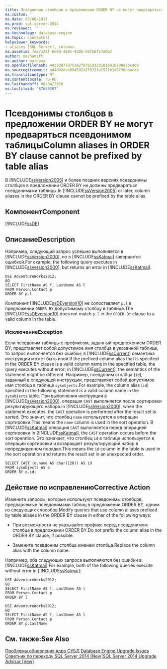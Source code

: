 ```yaml
---
title: Псевдонимы столбцов в предложении ORDER BY не могут предваряться псевдонимом таблицы | Документация Майкрософт
ms.custom: ''
ms.date: 03/06/2017
ms.prod: sql-server-2014
ms.reviewer: ''
ms.technology: database-engine
ms.topic: conceptual
helpviewer_keywords:
- aliases [SQL Server], columns
ms.assetid: fee7328f-6e8d-4005-930b-56fb6f17e0b2
author: mashamsft
ms.author: mathoma
ms.openlocfilehash: 44333d778753a2f8761d32d181681b798e3bc409
ms.sourcegitcommit: ad4d92dce894592a259721a1571b1d8736abacdb
ms.translationtype: MT
ms.contentlocale: ru-RU
ms.lasthandoff: 08/04/2020
ms.locfileid: "87659207"
---
```

# <a name="column-aliases-in-order-by-clause-cannot-be-prefixed-by-table-alias"></a><span data-ttu-id="4e9e6-102">Псевдонимы столбцов в предложении ORDER BY не могут предваряться псевдонимом таблицы</span><span class="sxs-lookup"><span data-stu-id="4e9e6-102">Column aliases in ORDER BY clause cannot be prefixed by table alias</span></span>
  <span data-ttu-id="4e9e6-103">В [!INCLUDE[ssVersion2005](../../includes/ssversion2005-md.md)] и более поздних версиях псевдонимы столбцов в предложении ORDER BY не должны предваряться псевдонимами таблицы.</span><span class="sxs-lookup"><span data-stu-id="4e9e6-103">In [!INCLUDE[ssVersion2005](../../includes/ssversion2005-md.md)] or later, column aliases in the ORDER BY clause cannot be prefixed by the table alias.</span></span>  
  
## <a name="component"></a><span data-ttu-id="4e9e6-104">Компонент</span><span class="sxs-lookup"><span data-stu-id="4e9e6-104">Component</span></span>  
 [!INCLUDE[ssDE](../../includes/ssde-md.md)]  
  
## <a name="description"></a><span data-ttu-id="4e9e6-105">Описание</span><span class="sxs-lookup"><span data-stu-id="4e9e6-105">Description</span></span>  
 <span data-ttu-id="4e9e6-106">Например, следующий запрос успешно выполняется в [!INCLUDE[ssVersion2000](../../includes/ssversion2000-md.md)], но в [!INCLUDE[ssKatmai](../../includes/sskatmai-md.md)] завершится ошибкой.</span><span class="sxs-lookup"><span data-stu-id="4e9e6-106">For example, the following query executes in [!INCLUDE[ssVersion2000](../../includes/ssversion2000-md.md)], but returns an error in [!INCLUDE[ssKatmai](../../includes/sskatmai-md.md)]:</span></span>  
  
```  
USE AdventureWorks2012;  
GO  
SELECT FirstName AS f, LastName AS l  
FROM Person.Contact p  
ORDER BY p.l  
```  
  
 <span data-ttu-id="4e9e6-107">Компонент [!INCLUDE[ssDEversion10](../../includes/ssdeversion10-md.md)] не сопоставляет `p.l` в предложении `ORDER BY` допустимому столбцу в таблице.</span><span class="sxs-lookup"><span data-stu-id="4e9e6-107">The [!INCLUDE[ssDEversion10](../../includes/ssdeversion10-md.md)] does not match `p.l` in the `ORDER BY` clause to a valid column in the table.</span></span>  
  
### <a name="exception"></a><span data-ttu-id="4e9e6-108">Исключение</span><span class="sxs-lookup"><span data-stu-id="4e9e6-108">Exception</span></span>  
 <span data-ttu-id="4e9e6-109">Если псевдоним таблицы с префиксом, заданный предложением ORDER BY, представляет собой допустимое имя столбца в указанной таблице, то запрос выполняется без ошибки; в [!INCLUDE[ssCurrent](../../includes/sscurrent-md.md)] семантика инструкции может быть иной.</span><span class="sxs-lookup"><span data-stu-id="4e9e6-109">If the prefixed column alias that is specified in the ORDER BY clause is a valid column name in the specified table, the query executes without error; in [!INCLUDE[ssCurrent](../../includes/sscurrent-md.md)], the semantics of the statement might be different.</span></span> <span data-ttu-id="4e9e6-110">Например, псевдоним столбца (`id`), заданный в следующей инструкции, представляет собой допустимое имя столбца в таблице `sysobjects`.</span><span class="sxs-lookup"><span data-stu-id="4e9e6-110">For example, the column alias (`id`) specified in the following statement is a valid column name in the `sysobjects` table.</span></span> <span data-ttu-id="4e9e6-111">При выполнении инструкции в [!INCLUDE[ssVersion2000](../../includes/ssversion2000-md.md)], операция `CAST` выполняется после сортировки результирующего набора.</span><span class="sxs-lookup"><span data-stu-id="4e9e6-111">In [!INCLUDE[ssVersion2000](../../includes/ssversion2000-md.md)], when the statement executes, the `CAST` operation is performed after the result set is sorted.</span></span> <span data-ttu-id="4e9e6-112">Это значит, что столбец `name` используется в операции сортировки.</span><span class="sxs-lookup"><span data-stu-id="4e9e6-112">This means the `name` column is used in the sort operation.</span></span> <span data-ttu-id="4e9e6-113">В [!INCLUDE[ssKatmai](../../includes/sskatmai-md.md)] операция `CAST` выполняется перед операцией сортировки.</span><span class="sxs-lookup"><span data-stu-id="4e9e6-113">In [!INCLUDE[ssKatmai](../../includes/sskatmai-md.md)], the `CAST` operation occurs before the sort operation.</span></span> <span data-ttu-id="4e9e6-114">Это означает, что столбец `id` в таблице используется в операции сортировки и возвращает результирующий набор в непредвиденном порядке.</span><span class="sxs-lookup"><span data-stu-id="4e9e6-114">This means the `id` column in the table is used in the sort operation and returns the result set in an unexpected order.</span></span>  
  
```  
SELECT CAST (o.name AS char(128)) AS id  
FROM sysobjects AS o  
ORDER BY o.id;  
```  
  
## <a name="corrective-action"></a><span data-ttu-id="4e9e6-115">Действие по исправлению</span><span class="sxs-lookup"><span data-stu-id="4e9e6-115">Corrective Action</span></span>  
 <span data-ttu-id="4e9e6-116">Измените запросы, которые используют псевдонимы столбцов, предваряемые псевдонимами таблиц в предложении ORDER BY, одним из следующих способов.</span><span class="sxs-lookup"><span data-stu-id="4e9e6-116">Modify queries that use column aliases prefixed by table aliases in the ORDER BY clause in either of the following ways:</span></span>  
  
-   <span data-ttu-id="4e9e6-117">При возможности не указывайте префикс перед псевдонимом столбца в предложении ORDER BY.</span><span class="sxs-lookup"><span data-stu-id="4e9e6-117">Do not prefix the column alias in the ORDER BY clause, if possible.</span></span>  
  
-   <span data-ttu-id="4e9e6-118">Замените псевдоним столбца именем столбца.</span><span class="sxs-lookup"><span data-stu-id="4e9e6-118">Replace the column alias with the column name.</span></span>  
  
 <span data-ttu-id="4e9e6-119">Например, оба следующих запроса выполняются без ошибки в [!INCLUDE[ssKatmai](../../includes/sskatmai-md.md)].</span><span class="sxs-lookup"><span data-stu-id="4e9e6-119">For example, both of the following queries execute without error in [!INCLUDE[ssKatmai](../../includes/sskatmai-md.md)]:</span></span>  
  
```  
USE AdventureWorks2012;  
GO  
SELECT FirstName AS f, LastName AS l  
FROM Person.Contact p  
ORDER BY l  
  
USE AdventureWorks2012;  
GO  
SELECT FirstName AS f, LastName AS l  
FROM Person.Contact p  
ORDER BY p.LastName  
```  
  
## <a name="see-also"></a><span data-ttu-id="4e9e6-120">См. также:</span><span class="sxs-lookup"><span data-stu-id="4e9e6-120">See Also</span></span>  
 <span data-ttu-id="4e9e6-121">[Проблемы обновления ядро СУБД](../../../2014/sql-server/install/database-engine-upgrade-issues.md) </span><span class="sxs-lookup"><span data-stu-id="4e9e6-121">[Database Engine Upgrade Issues](../../../2014/sql-server/install/database-engine-upgrade-issues.md) </span></span>  
 [<span data-ttu-id="4e9e6-122">Советник по переходу SQL Server 2014 &#91;New&#93;</span><span class="sxs-lookup"><span data-stu-id="4e9e6-122">SQL Server 2014 Upgrade Advisor &#91;new&#93;</span></span>](sql-server-2014-upgrade-advisor.md)  
  
  
